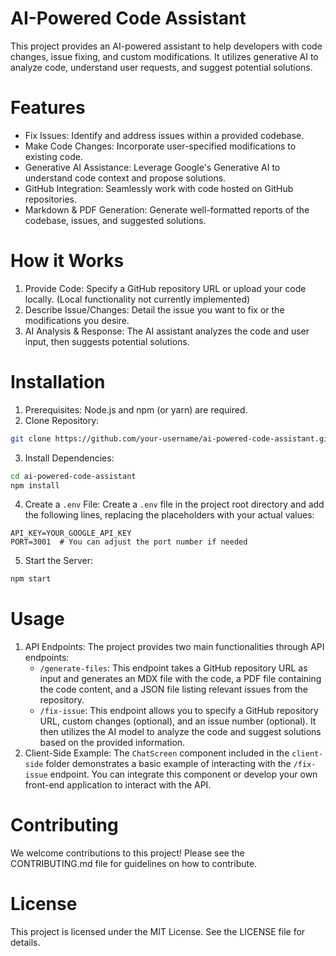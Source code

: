 # AI-Powered Code Assistant

This project provides an AI-powered assistant to help developers with code changes, issue fixing, and custom modifications. It utilizes generative AI to analyze code, understand user requests, and suggest potential solutions.

# Features

* Fix Issues:  Identify and address issues within a provided codebase. 
* Make Code Changes:  Incorporate user-specified modifications to existing code.
* Generative AI Assistance: Leverage Google's Generative AI to understand code context and propose solutions.
* GitHub Integration:  Seamlessly work with code hosted on GitHub repositories.
* Markdown & PDF Generation:  Generate well-formatted reports of the codebase, issues, and suggested solutions.

# How it Works

1.  Provide Code:  Specify a GitHub repository URL or upload your code locally. (Local functionality not currently implemented)
2.  Describe Issue/Changes: Detail the issue you want to fix or the modifications you desire.
3.  AI Analysis & Response:  The AI assistant analyzes the code and user input, then suggests potential solutions.

# Installation

1.  Prerequisites: Node.js and npm (or yarn) are required.
2.  Clone Repository:  
```bash
git clone https://github.com/your-username/ai-powered-code-assistant.git
```
3.  Install Dependencies:  
```bash
cd ai-powered-code-assistant
npm install
```
4.  Create a `.env` File:  Create a `.env` file in the project root directory and add the following lines, replacing the placeholders with your actual values:

```
API_KEY=YOUR_GOOGLE_API_KEY
PORT=3001  # You can adjust the port number if needed
```

5.  Start the Server:  
```bash
npm start
```

# Usage

1.  API Endpoints:  The project provides two main functionalities through API endpoints:
    - `/generate-files`: This endpoint takes a GitHub repository URL as input and generates an MDX file with the code, a PDF file containing the code content, and a JSON file listing relevant issues from the repository.
    - `/fix-issue`: This endpoint allows you to specify a GitHub repository URL, custom changes (optional), and an issue number (optional). It then utilizes the AI model to analyze the code and suggest solutions based on the provided information.
2.  Client-Side Example:  The `ChatScreen` component included in the `client-side` folder demonstrates a basic example of interacting with the `/fix-issue` endpoint. You can integrate this component or develop your own front-end application to interact with the API.

# Contributing

We welcome contributions to this project! Please see the CONTRIBUTING.md file for guidelines on how to contribute.

# License

This project is licensed under the MIT License. See the LICENSE file for details.
